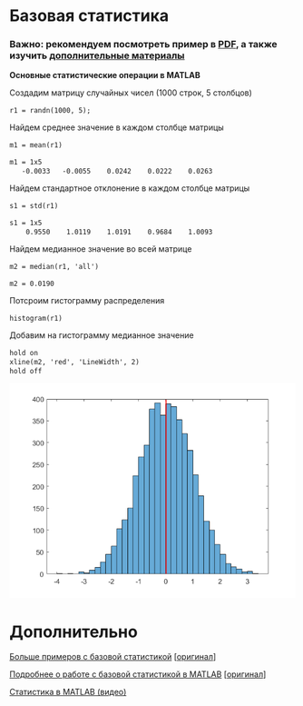 # Базовая статистика

### Важно: рекомендуем посмотреть пример в [PDF](basic_statistics.pdf), а также изучить [дополнительные материалы](#дополнительно)

**Основные статистические операции в MATLAB**

Создадим матрицу случайных чисел (1000 строк, 5 столбцов)

```matlab:Code
r1 = randn(1000, 5);
```

Найдем среднее значение в каждом столбце матрицы

```matlab:Code
m1 = mean(r1)
```

```text:Output
m1 = 1x5    
   -0.0033   -0.0055    0.0242    0.0222    0.0263

```

Найдем стандартное отклонение в каждом столбце матрицы

```matlab:Code
s1 = std(r1)
```

```text:Output
s1 = 1x5    
    0.9550    1.0119    1.0191    0.9684    1.0093

```

Найдем медианное значение во всей матрице

```matlab:Code
m2 = median(r1, 'all')
```

```text:Output
m2 = 0.0190
```

Потсроим гистограмму распределения

```matlab:Code
histogram(r1)
```

Добавим на гистограмму медианное значение

```matlab:Code
hold on
xline(m2, 'red', 'LineWidth', 2)
hold off
```

![figure_0.png](README_images/figure_0.png)

# Дополнительно

[Больше примеров с базовой статистикой](https://docs.exponenta.ru/matlab/data_analysis/descriptive-statistics.html) [[оригинал](https://www.mathworks.com/help/matlab/data_analysis/descriptive-statistics.html)]

[Подробнее о работе с базовой статистикой в MATLAB](https://docs.exponenta.ru/matlab/descriptive-statistics.html) [[оригинал](https://www.mathworks.com/help/matlab/descriptive-statistics.html)]

[Статистика в MATLAB (видео)](https://youtu.be/bm2CyGGKVxM)